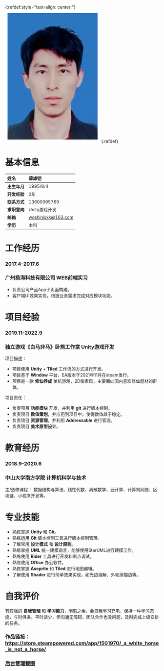 {:refdef:style="text-align: center;"}
![Image](portrait_311x453.png)
{:refdef}

# 基本信息

| 姓名        	|薛雄铠   |
| :------------   | :------------  |
| **出生年月**     | 1995/8/4   |
| **开发经验**     | 2年  |
| **联系方式**         |    13600095769    |
| **求职意向**         |    Unity游戏开发   |
| **邮箱**         |    woshinixxk@163.com |
| **学历**         |    本科    |


# 工作经历

### 2017.4-2017.6
### 广州扬海科技有限公司 WEB前端实习

* 负责公司产品App子页面构建。
* 客户端UI效果实现，根据业务需求完成对应模块功能。

# 项目经验

### 2019.11-2022.9
### 独立游戏《白马非马》卧熊工作室 Unity游戏开发

项目描述：

* 项目使用 **Unity** + **Tiled** 工作流的方式进行开发。
* 项目基于 **Window** 平台，EA版本于2021年11月在steam发行。
* 项目是一款 **修仙养成** 单机游戏，2D像素风，主要面向国内喜欢修仙题材的群体。

项目责任：

* 负责项目 **功能模块** 开发，并利用 **git** 进行版本控制。
* 负责项目 **数值策划**，并应用到项目中，使得数值趋于稳定。
* 负责项目 **资源管理**，并利用 **Addressable** 进行管理。
* 负责项目 **美术原型设计**。

# 教育经历

### 2018.9-2020.6 
### 中山大学南方学院 计算机科学与技术
主/选修课程：
数据结构与算法、线性代数、离散数学、云计算、计算机网络、区块链、小程序开发等。

# 专业技能

* 熟练掌握 **Unity** 和 **C#**。
* 熟练运用 **Git** 版本控制工具进行版本控制管理。
* 了解常用 **设计模式** 和 **设计原则**。
* 熟练掌握 **UML** 统一建模语言，能够使用StarUML进行建模工作。
* 熟练使用 **Rider** 工具进行开发和断点调试。
* 熟练使用 **Office** 办公软件。
* 熟练掌握 **Aseprite** 和 **Tiled** 进行地图编辑。
* 了解使用 **Shader** 进行简单效果实现，如光边溶解、外轮廓描边等。

# 自我评价

有较强的 **自我管理** 和 **学习能力**，闲暇之余，会自我学习充电，保持一种学习态度，与时俱进。平时话少，但沟通无障碍，团队合作也没问题，及时完成上级安排的任务。

### 作品链接：<https://store.steampowered.com/app/1501970/_a_white_horse_is_not_a_horse/>
### [后台管理截图](control.jpg)
